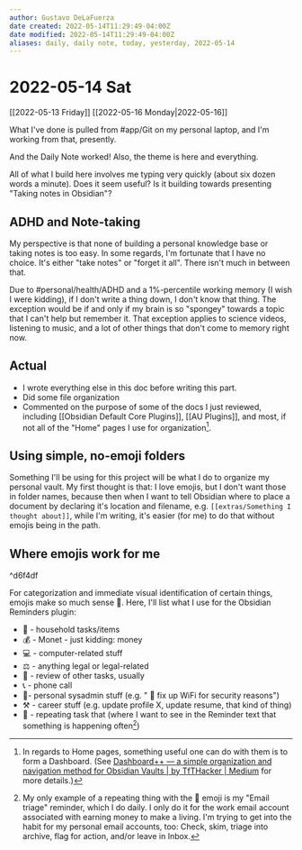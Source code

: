 ```yaml
---
author: Gustavo DeLaFuerza
date created: 2022-05-14T11:29:49-04:00Z
date modified: 2022-05-14T11:29:49-04:00Z
aliases: daily, daily note, today, yesterday, 2022-05-14
---
```


# 2022-05-14 Sat

[[2022-05-13 Friday]]
[[2022-05-16 Monday|2022-05-16]]

What I've done is pulled from #app/Git on my personal laptop, and I'm working from that, presently.

And the Daily Note worked! Also, the theme is here and everything. 

All of what I build here involves me typing very quickly (about six dozen words a minute). Does it seem useful? Is it building towards presenting "Taking notes in Obsidian"? 

## ADHD and Note-taking

My perspective is that none of building a personal knowledge base or taking notes is too easy. In some regards, I'm fortunate that I have no choice. It's either "take notes" or "forget it all". There isn't much in between that. 

Due to #personal/health/ADHD and a 1%-percentile working memory (I wish I were kidding), if I don't write a thing down, I don't know that thing. The exception would be if and only if my brain is so "spongey" towards a topic that I can't help but remember it. That exception applies to science videos, listening to music, and a lot of other things that don't come to memory right now.

## Actual

- I wrote everything else in this doc before writing this part.
- Did some file organization
- Commented on the purpose of some of the docs I just reviewed, including [[Obsidian Default Core Plugins]], [[AU Plugins]], and most, if not all of the "Home" pages I use for organization[^asdf].

## Using simple, no-emoji folders

Something I'll be using for this project will be what I do to organize my personal vault. My first thought is that: I love emojis, but I don't want those in folder names, because then when I want to tell Obsidian where to place a document by declaring it's location and filename, e.g. `[[extras/Something I thought about]]`, while I'm writing, it's easier (for me) to do that without emojis being in the path. 

## Where emojis work for me

^d6f4df

For categorization and immediate visual identification of certain things, emojis make so much sense 🎉.  Here, I'll list what I use for the Obsidian Reminders plugin:

- 🏡 - household tasks/items
- 💰 - Monet - just kidding: money
- 💻 - computer-related stuff 
- ⚖️ - anything legal or legal-related
- 🎯 - review of other tasks, usually
- 📞 - phone call
- 🔌- personal sysadmin stuff (e.g. " 🔌 fix up WiFi for security  reasons")
- ⚒️ - career stuff (e.g. update profile X, update resume, that kind of thing)
- 🔂 - repeating task that (where I want to see in the Reminder text that something is happening often[^1])

[^1]: My only example of a repeating thing with the 🔂 emoji is my "Email triage" reminder, which I do daily. I only do it for the work email account associated with earning money to make a living. I'm trying to get into the habit for my personal email accounts, too: Check, skim, triage into archive, flag for action, and/or leave in Inbox.

[^asdf]: In regards to Home pages, something useful one can do with them is to form a Dashboard. (See [Dashboard++ — a simple organization and navigation method for Obsidian Vaults | by TfTHacker | Medium](https://tfthacker.medium.com/dashboard-a-simple-organization-and-navigation-method-for-obsidian-vaults-2b1982d023a0) for more details.)